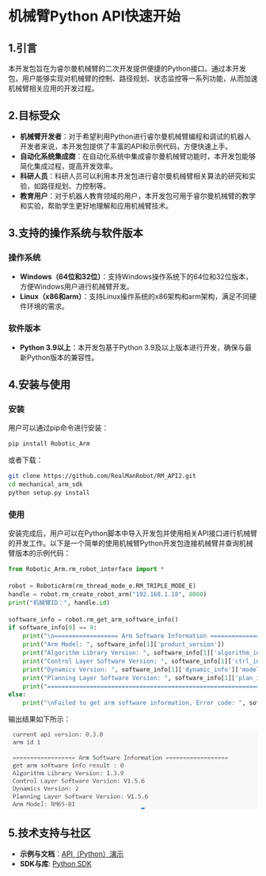 # 机械臂Python API快速开始

## 1.引言

本开发包旨在为睿尔曼机械臂的二次开发提供便捷的Python接口。通过本开发包，用户能够实现对机械臂的控制、路径规划、状态监控等一系列功能，从而加速机械臂相关应用的开发过程。

## 2.目标受众

- **机械臂开发者**：对于希望利用Python进行睿尔曼机械臂编程和调试的机器人开发者来说，本开发包提供了丰富的API和示例代码，方便快速上手。
- **自动化系统集成商**：在自动化系统中集成睿尔曼机械臂功能时，本开发包能够简化集成过程，提高开发效率。
- **科研人员**：科研人员可以利用本开发包进行睿尔曼机械臂相关算法的研究和实验，如路径规划、力控制等。
- **教育用户**：对于机器人教育领域的用户，本开发包可用于睿尔曼机械臂的教学和实验，帮助学生更好地理解和应用机械臂技术。

## 3.支持的操作系统与软件版本

### 操作系统

- **Windows（64位和32位）**：支持Windows操作系统下的64位和32位版本，方便Windows用户进行机械臂开发。
- **Linux（x86和arm）**：支持Linux操作系统的x86架构和arm架构，满足不同硬件环境的需求。

### 软件版本

- **Python 3.9以上**：本开发包基于Python 3.9及以上版本进行开发，确保与最新Python版本的兼容性。

## 4.安装与使用

### 安装

用户可以通过pip命令进行安装：

```bash
pip install Robotic_Arm
```

或者下载：

```bash
git clone https://github.com/RealManRobot/RM_API2.git
cd mechanical_arm_sdk
python setup.py install
```

### 使用

安装完成后，用户可以在Python脚本中导入开发包并使用相关API接口进行机械臂的开发工作。以下是一个简单的使用机械臂Python开发包连接机械臂并查询机械臂版本的示例代码：

```python
from Robotic_Arm.rm_robot_interface import *

robot = RoboticArm(rm_thread_mode_e.RM_TRIPLE_MODE_E)
handle = robot.rm_create_robot_arm("192.168.1.18", 8080)
print("机械臂ID：", handle.id)

software_info = robot.rm_get_arm_software_info()
if software_info[0] == 0:
    print("\n================== Arm Software Information ==================")
    print("Arm Model: ", software_info[1]['product_version'])
    print("Algorithm Library Version: ", software_info[1]['algorithm_info']['version'])
    print("Control Layer Software Version: ", software_info[1]['ctrl_info']['version'])
    print("Dynamics Version: ", software_info[1]['dynamic_info']['model_version'])
    print("Planning Layer Software Version: ", software_info[1]['plan_info']['version'])
    print("==============================================================\n")
else:
    print("\nFailed to get arm software information, Error code: ", software_info[0], "\n")
```

输出结果如下所示：

![输出结果图片](../c/doc/image-20240710104820423.png)

## 5.技术支持与社区

- **示例与文档**：[API（Python）演示](/demo/python/simpleProcess/)
- **SDK与库**: [Python SDK](wwwwwwwwww)
